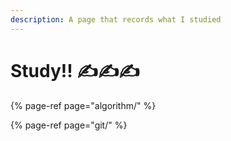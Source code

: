```yaml
---
description: A page that records what I studied
---
```


# Study!! ✍️✍️✍️

{% page-ref page="algorithm/" %}

{% page-ref page="git/" %}




